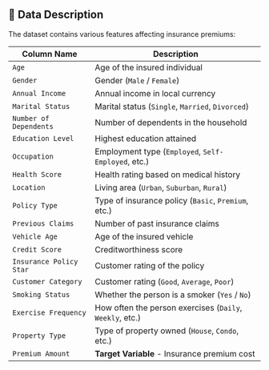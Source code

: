 ## 📂 Data Description  
The dataset contains various features affecting insurance premiums:  

| Column Name            | Description                                        |
|------------------------|----------------------------------------------------|
| `Age`                 | Age of the insured individual                      |
| `Gender`              | Gender (`Male` / `Female`)                         |
| `Annual Income`       | Annual income in local currency                    |
| `Marital Status`      | Marital status (`Single`, `Married`, `Divorced`)   |
| `Number of Dependents`| Number of dependents in the household              |
| `Education Level`     | Highest education attained                         |
| `Occupation`          | Employment type (`Employed`, `Self-Employed`, etc.)|
| `Health Score`        | Health rating based on medical history             |
| `Location`           | Living area (`Urban`, `Suburban`, `Rural`)          |
| `Policy Type`        | Type of insurance policy (`Basic`, `Premium`, etc.) |
| `Previous Claims`    | Number of past insurance claims                     |
| `Vehicle Age`        | Age of the insured vehicle                          |
| `Credit Score`       | Creditworthiness score                              |
| `Insurance Policy Star` | Customer rating of the policy                    |
| `Customer Category`  | Customer rating (`Good`, `Average`, `Poor`)         |
| `Smoking Status`     | Whether the person is a smoker (`Yes` / `No`)       |
| `Exercise Frequency` | How often the person exercises (`Daily`, `Weekly`, etc.) |
| `Property Type`      | Type of property owned (`House`, `Condo`, etc.)     |
| `Premium Amount`     | **Target Variable** - Insurance premium cost        |
